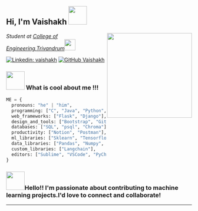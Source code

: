 <h2> Hi, I'm Vaishakh <img src="https://media.giphy.com/media/mGcNjsfWAjY5AEZNw6/giphy.gif" width="50"></h2>
<img align='right' src="https://media.giphy.com/media/ieyl9zmCjO4b4t6qoY/giphy.gif" width="230">
<p><em>Student at <a href="https://www.cet.ac.in/">College of Engineering,Trivandrum</a><img src="https://media.giphy.com/media/fYSnHlufseco8Fh93Z/giphy.gif" width="30"></br>
</em></p>

[![Linkedin: vaishakh](https://img.shields.io/badge/-vaishakh-blue?style=flat-square&logo=Linkedin&logoColor=white&link=https://www.linkedin.com/in/vaishakh/)](https://www.linkedin.com/in/vaishakh-m-561a5523a/)
[![GitHub Vaishakh](https://img.shields.io/github/followers/vaishakhRaveendran?label=follow&style=social)](https://github.com/vaishakhRaveendran)



### <img src="https://media.giphy.com/media/VgCDAzcKvsR6OM0uWg/giphy.gif" width="50">  What is cool about me !!!

```python
ME = {
  pronouns: "he" | "him",
  programming: ["C", "Java", "Python", "HTML", "CSS"],
  web_frameworks: ["Flask", "Django"],
  design_and_tools: ["Bootstrap", "Git", "Photoshop"],
  databases: ["SQL", "psql", "Chroma"],
  productivity: ["Notion", "Postman"],
  ml_libraries: ["Sklearn", "Tensorflow"],
  data_libraries: ["Pandas", "Numpy", "Seaborn", "Matplotlib", "shap"],
  custom_libraries: ["Langchain"],
  editors: ["Sublime", "VSCode", "PyCharm"],
}

```
### <img src="https://media.giphy.com/media/eGmgF0V90QIgpMv4WQ/giphy.gif" width="50">Hello!! I'm passionate about contributing to machine learning projects.I'd love to connect and collaborate!

---
